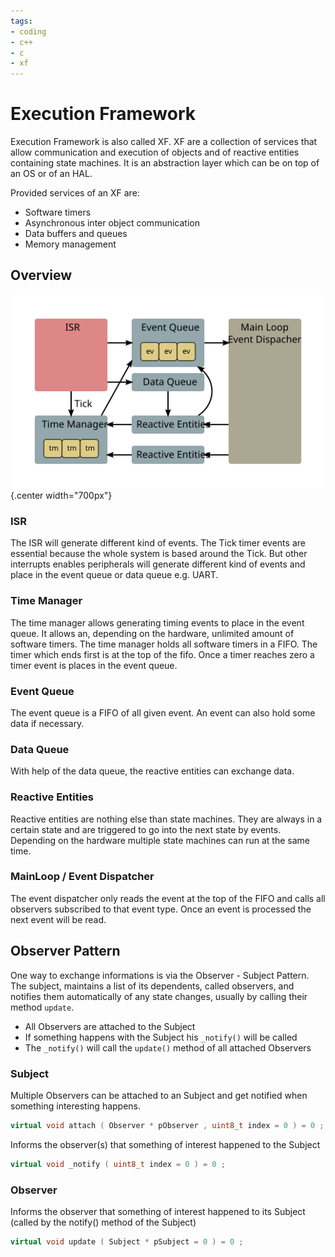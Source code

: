 ```yaml
---
tags:
- coding
- c++
- c
- xf
---
```

# Execution Framework

Execution Framework is also called XF. XF are a collection of services that allow communication and execution of objects and of reactive entities containing state machines. It is an abstraction layer which can be on top of an OS or of an HAL.

Provided services of an XF are:

- Software timers
- Asynchronous inter object communication
- Data buffers and queues
- Memory management

## Overview

![Execution Framework](img/xf.svg){.center width="700px"}

### ISR

The ISR will generate different kind of events. The Tick timer events are essential because the whole system is based around the Tick. But other interrupts enables peripherals will generate different kind of events and place in the event queue or data queue e.g. UART.

### Time Manager

The time manager allows generating timing events to place in the event queue. It allows an, depending on the hardware, unlimited amount of software timers. The time manager holds all software timers in a FIFO. The timer which ends first is at the top of the fifo. Once a timer reaches zero a timer event is places in the event queue.

### Event Queue

The event queue is a FIFO of all given event. An event can also hold some data if necessary.

### Data Queue

With help of the data queue, the reactive entities can exchange data.

### Reactive Entities

Reactive entities are nothing else than state machines. They are always in a certain state and are triggered to go into the next state by events. Depending on the hardware multiple state machines can run at the same time.
### MainLoop / Event Dispatcher

The event dispatcher only reads the event at the top of the FIFO and calls all observers subscribed to that event type. Once an event is processed the next event will be read.

## Observer Pattern

One way to exchange informations is via the Observer - Subject Pattern. The subject, maintains a list of its dependents, called observers, and notifies them automatically of any state changes, usually by calling their method `update`.

- All Observers are attached to the Subject
- If something happens with the Subject his `_notify()` will be called
- The `_notify()` will call the `update()` method of all attached Observers

### Subject

Multiple Observers can be attached to an Subject and get notified when something interesting happens.

``` cpp
virtual void attach ( Observer * pObserver , uint8_t index = 0 ) = 0 ;
```

Informs the observer(s) that something of interest happened to the Subject

``` cpp
virtual void _notify ( uint8_t index = 0 ) = 0 ;
```

### Observer

Informs the observer that something of interest happened to its Subject (called by the notify() method of the Subject)

``` cpp
virtual void update ( Subject * pSubject = 0 ) = 0 ;
```
